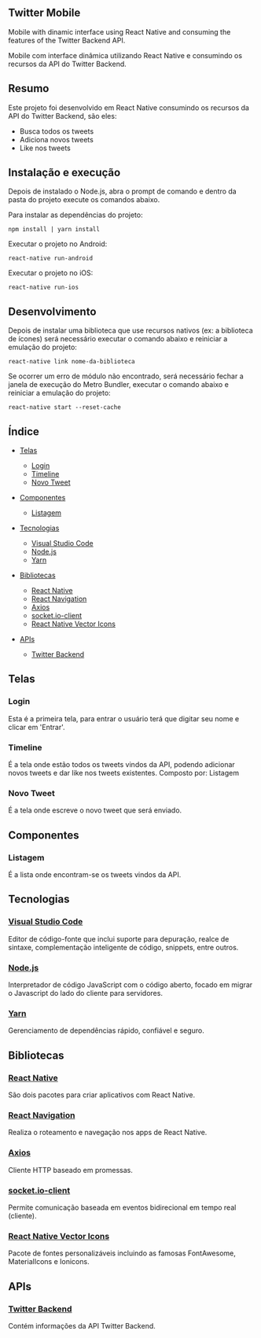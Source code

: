 ## Twitter Mobile

Mobile with dinamic interface using React Native and consuming the features of the Twitter Backend API.

Mobile com interface dinâmica utilizando React Native e consumindo os recursos da API do Twitter Backend.


## Resumo

Este projeto foi desenvolvido em React Native consumindo os recursos da API do Twitter Backend, são eles:
  - Busca todos os tweets
  - Adiciona novos tweets
  - Like nos tweets


## Instalação e execução

Depois de instalado o Node.js, abra o prompt de comando e dentro da pasta do projeto execute os comandos abaixo.

Para instalar as dependências do projeto:
```
npm install | yarn install
```

Executar o projeto no Android:
```
react-native run-android
```

Executar o projeto no iOS:
```
react-native run-ios
```


## Desenvolvimento

Depois de instalar uma biblioteca que use recursos nativos (ex: a biblioteca de ícones) será necessário executar o comando abaixo e reiniciar a emulação do projeto:

```
react-native link nome-da-biblioteca
```

Se ocorrer um erro de módulo não encontrado, será necessário fechar a janela de execução do Metro Bundler, executar o comando abaixo e reiniciar a emulação do projeto:

```
react-native start --reset-cache
```


## Índice

- [Telas](#telas)
  - [Login](#login)
  - [Timeline](#timeline)
  - [Novo Tweet](#novo-tweet)

- [Componentes](#componentes)
  - [Listagem](#listagem)

- [Tecnologias](#tecnologias)
  - [Visual Studio Code](#visual-studio-code)
  - [Node.js](#nodejs)
  - [Yarn](#yarn)  

- [Bibliotecas](#bibliotecas)
  - [React Native](#react-native)
  - [React Navigation](#react-navigation)
  - [Axios](#axios)
  - [socket.io-client](#socketio-client)
  - [React Native Vector Icons](#react-native-vector-icons)
  
- [APIs](#apis)
  - [Twitter Backend](#twitter-backend)


## Telas

### Login
Esta é a primeira tela, para entrar o usuário terá que digitar seu nome e clicar em 'Entrar'.

### Timeline
É a tela onde estão todos os tweets vindos da API, podendo adicionar novos tweets e dar like nos tweets existentes.
Composto por: Listagem

### Novo Tweet
É a tela onde escreve o novo tweet que será enviado.


## Componentes

### Listagem
É a lista onde encontram-se os tweets vindos da API.


## Tecnologias

### [Visual Studio Code](https://code.visualstudio.com)
Editor de código-fonte que inclui suporte para depuração, realce de sintaxe, complementação inteligente de código, snippets, entre outros.

### [Node.js](https://nodejs.org/)
Interpretador de código JavaScript com o código aberto, focado em migrar o Javascript do lado do cliente para servidores.

### [Yarn](https://yarnpkg.com)
Gerenciamento de dependências rápido, confiável e seguro.


## Bibliotecas

### [React Native](https://github.com/facebook/react-native)
São dois pacotes para criar aplicativos com React Native.

### [React Navigation](https://github.com/react-navigation/react-navigation)
Realiza o roteamento e navegação nos apps de React Native.

### [Axios](https://github.com/axios/axios)
Cliente HTTP baseado em promessas.

### [socket.io-client](https://github.com/socketio/socket.io-client)
Permite comunicação baseada em eventos bidirecional em tempo real (cliente).

### [React Native Vector Icons](https://github.com/oblador/react-native-vector-icons)
Pacote de fontes personalizáveis incluindo as famosas FontAwesome, MaterialIcons e Ionicons.


## APIs

### [Twitter Backend](https://github.com/osvaldokalvaitir/twitter-backend)
Contém informações da API Twitter Backend.
